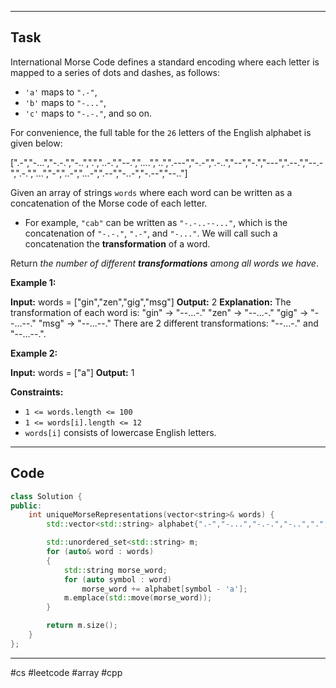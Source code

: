 ___
## Task
International Morse Code defines a standard encoding where each letter is mapped to a series of dots and dashes, as follows:

- `'a'` maps to `".-"`,
- `'b'` maps to `"-..."`,
- `'c'` maps to `"-.-."`, and so on.

For convenience, the full table for the `26` letters of the English alphabet is given below:

[".-","-...","-.-.","-..",".","..-.","--.","....","..",".---","-.-",".-..","--","-.","---",".--.","--.-",".-.","...","-","..-","...-",".--","-..-","-.--","--.."]

Given an array of strings `words` where each word can be written as a concatenation of the Morse code of each letter.

- For example, `"cab"` can be written as `"-.-..--..."`, which is the concatenation of `"-.-."`, `".-"`, and `"-..."`. We will call such a concatenation the **transformation** of a word.

Return _the number of different **transformations** among all words we have_.

**Example 1:**

**Input:** words = ["gin","zen","gig","msg"]
**Output:** 2
**Explanation:** The transformation of each word is:
"gin" -> "--...-."
"zen" -> "--...-."
"gig" -> "--...--."
"msg" -> "--...--."
There are 2 different transformations: "--...-." and "--...--.".

**Example 2:**

**Input:** words = ["a"]
**Output:** 1

**Constraints:**

- `1 <= words.length <= 100`
- `1 <= words[i].length <= 12`
- `words[i]` consists of lowercase English letters.
___
## Code
```cpp
class Solution {
public:
    int uniqueMorseRepresentations(vector<string>& words) {
        std::vector<std::string> alphabet{".-","-...","-.-.","-..",".","..-.","--.","....","..",".---","-.-",".-..","--","-.","---",".--.","--.-",".-.","...","-","..-","...-",".--","-..-","-.--","--.."};

        std::unordered_set<std::string> m;
        for (auto& word : words)
        {
            std::string morse_word;
            for (auto symbol : word)
                morse_word += alphabet[symbol - 'a'];
            m.emplace(std::move(morse_word));
        }

        return m.size();
    }
};
```
___
#cs #leetcode #array #cpp